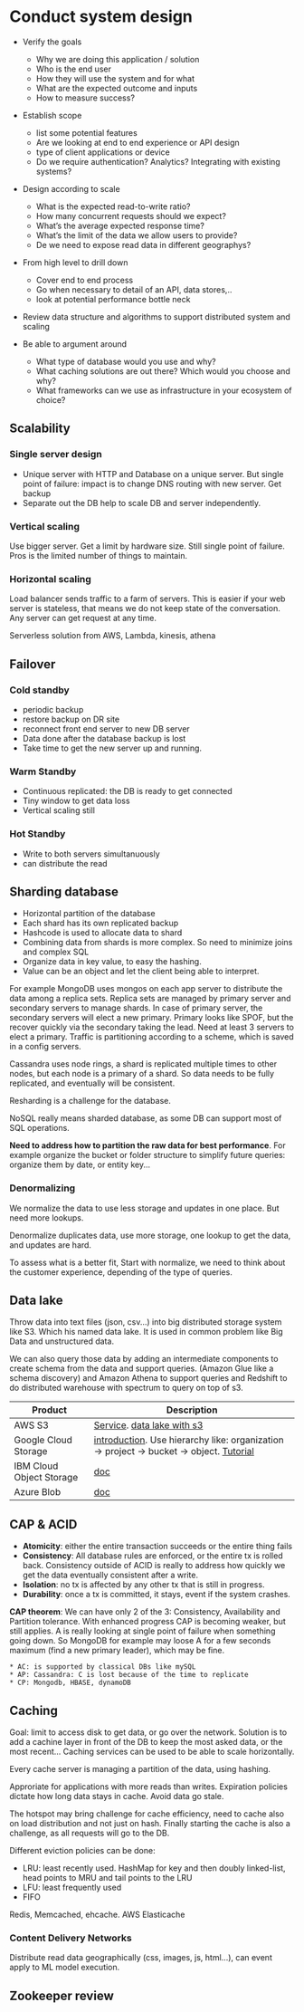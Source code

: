 # Conduct system design

* Verify the goals

    * Why we are doing this application / solution
    * Who is the end user
    * How they will use the system and for what
    * What are the expected outcome and inputs
    * How to measure success?

* Establish scope

    * list some potential features
    * Are we looking at end to end experience or API design
    * type of client applications or device
    * Do we require authentication? Analytics? Integrating with existing systems?

* Design according to scale

    * What is the expected read-to-write ratio?
    * How many concurrent requests should we expect?
    * What’s the average expected response time?
    * What’s the limit of the data we allow users to provide?
    * De we need to expose read data in different geographys?

* From high level to drill down

    * Cover end to end process
    * Go when necessary to detail of an API, data stores,..
    * look at potential performance bottle neck

* Review data structure and algorithms to support distributed system and scaling

* Be able to argument around

    * What type of database would you use and why?
    * What caching solutions are out there? Which would you choose and why?
    * What frameworks can we use as infrastructure in your ecosystem of choice?

## Scalability

### Single server design

* Unique server with HTTP and Database on a unique server. But single point of failure: impact is to change DNS routing with new server. Get backup
* Separate out the DB help to scale DB and server independently. 

### Vertical scaling

Use bigger server. Get a limit by hardware size. Still single point of failure.
Pros is the limited number of things to maintain.

### Horizontal scaling

Load balancer sends traffic to a farm of servers.
This is easier if your web server is stateless, that means we do not keep state of the conversation. Any server can get request at any time.

Serverless solution from AWS, Lambda, kinesis, athena

## Failover

### Cold standby

* periodic backup
* restore backup on DR site
* reconnect front end server to new DB server
* Data done after the database backup is lost
* Take time to get the new server up and running.

###  Warm Standby

* Continuous replicated: the DB is ready to get connected
* Tiny window to get data loss
* Vertical scaling still

### Hot Standby

* Write to both servers simultanuously 
* can distribute the read

## Sharding database

* Horizontal partition of the database
* Each shard has its own replicated backup
* Hashcode is used to allocate data to shard
* Combining data from shards is more complex. So need to minimize joins and complex SQL
* Organize data in key value, to easy the hashing. 
* Value can be an object and let the client being able to interpret.

For example MongoDB uses mongos on each app server to distribute the data among a replica sets. Replica sets are managed by primary server and secondary servers to manage shards.
In case of primary server, the secondary servers will elect a new primary. Primary looks like SPOF, but the recover quickly via the secondary taking the lead. Need at least 3 servers to elect a primary.
Traffic is partitioning according to a scheme, which is saved in a config servers. 

Cassandra uses node rings, a shard is replicated multiple times to other nodes, but each node is a primary of a shard. So
data needs to be fully replicated, and eventually will be consistent. 

Resharding is a challenge for the database.

NoSQL really means sharded database, as some DB can support most of SQL operations.  

**Need to address how to partition the raw data for best performance**. For example organize the bucket or folder structure
to simplify future queries: organize them by date, or entity key...
### Denormalizing

We normalize the data to use less storage and updates in one place. But need more lookups.

Denormalize duplicates data, use more storage, one lookup to get the data, and updates are hard.

To assess what is a better fit, Start with normalize, we need to think about the customer experience, depending of the type of queries.

## Data lake

Throw data into text files (json, csv...) into big distributed storage system like S3. Which his named data lake. It is used in common problem like Big Data and unstructured data. 

We can also query those data by adding an intermediate components to create schema from the data and support queries. (Amazon Glue like a schema discovery) and Amazon Athena to support queries and Redshift to do distributed warehouse with spectrum to query on top of s3.

| Product | Description |
| ---- | ---- |
| AWS S3 | [Service](https://s3.console.aws.amazon.com/s3/). [data lake with s3](https://aws.amazon.com/big-data/datalakes-and-analytics/) |
| Google Cloud Storage | [introduction](https://cloud.google.com/storage/docs/introduction). Use hierarchy like: organization -> project -> bucket -> object. [Tutorial](https://cloud.google.com/architecture?text=Cloud%20Storage)|
| IBM Cloud Object Storage | [doc](https://www.ibm.com/cloud/object-storage)| 
| Azure Blob | [doc](https://azure.microsoft.com/en-us/services/storage/blobs/) | 

## CAP & ACID

* **Atomicity**: either the entire transaction succeeds or the entire thing fails
* **Consistency**: All database rules are enforced, or the entire tx is rolled back. Consistency outside of ACID is really to address how quickly we get the data eventually consistent after a write. 
* **Isolation**: no tx is affected by any other tx that is still in progress.
* **Durability**: once a tx is committed, it stays, event if the system crashes.

**CAP theorem**: We can have only 2 of the 3: Consistency, Availability and Partition tolerance.
With enhanced progress CAP is becoming weaker, but still applies. A is really looking at single point of failure when something going down. So MongoDB for example may loose A for a few seconds maximum (find a new primary leader), which may be fine.

    * AC: is supported by classical DBs like mySQL
    * AP: Cassandra: C is lost because of the time to replicate
    * CP: Mongodb, HBASE, dynamoDB

## Caching

Goal: limit to access disk to get data, or go over the network.
Solution is to add a cachine layer in front of the DB to keep the most asked data, or the most recent... Caching services can be used to be able to scale horizontally.

Every cache server is managing a partition of the data, using hashing.

Approriate for applications with more reads than writes. Expiration policies dictate how long data stays in cache. Avoid data go stale.

The hotspot may bring challenge for cache efficiency, need to cache also on load distribution and not just on hash. Finally starting the cache is also a challenge, as all requests will go to the DB.

Different eviction policies can be done:

* LRU: least recently used. HashMap for key and then doubly linked-list, head points to MRU and tail points to the LRU
* LFU: least frequently used
* FIFO

Redis, Memcached, ehcache. AWS Elasticache
### Content Delivery Networks

Distribute read data geographically (css, images, js, html...), can event apply to ML model execution.


## Zookeeper review